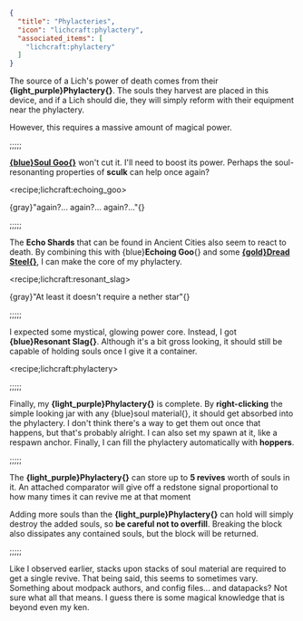 ```json
{
  "title": "Phylacteries",
  "icon": "lichcraft:phylactery",
  "associated_items": [
    "lichcraft:phylactery"
  ]
}
```
The source of a Lich's power of death comes from their **{light_purple}Phylactery{}**. The souls they harvest are placed in
this device, and if a Lich should die, they will simply reform with their equipment near the phylactery.

However, this requires a massive amount of magical power. 

;;;;;

[**{blue}Soul Goo{}**](^lichcraft:harvesting_souls) won't cut it.
I'll need to boost its power. 
Perhaps the soul-resonanting properties of **sculk** can help once again?

<recipe;lichcraft:echoing_goo>

{gray}"again?... again?... again?..."{}

;;;;;

The **Echo Shards** that can be found in Ancient Cities also seem to react to death.
By combining this with {blue}**Echoing Goo**{} and some [**{gold}Dread Steel{}**](^lichcraft:harvesting_souls), 
I can make the core of my phylactery.

<recipe;lichcraft:resonant_slag>

{gray}"At least it doesn't require a nether star"{}

;;;;;

I expected some mystical, glowing power core. Instead, I got **{blue}Resonant Slag{}**.
Although it's a bit gross looking, it should still be capable of holding souls once I give it a container.

<recipe;lichcraft:phylactery>

;;;;;

Finally, my **{light_purple}Phylactery{}** is complete. By **right-clicking** the simple looking jar with
any {blue}soul material{}, it should get absorbed into the phylactery.
I don't think there's a way to get them out once that happens, but that's probably alright.
I can also set my spawn at it, like a respawn anchor.
Finally, I can fill the phylactery automatically with **hoppers**.

;;;;;

The **{light_purple}Phylactery{}** can store up to **5 revives** worth of souls in it. 
An attached comparator will give off a redstone signal proportional to how many times it can revive me at that moment

Adding more souls than the **{light_purple}Phylactery{}** can hold will simply destroy the added souls, so **be careful not to overfill**.
Breaking the block also dissipates any contained souls, but the block will be returned.

;;;;;

Like I observed earlier, stacks upon stacks of soul material are required to get a single revive.
That being said, this seems to sometimes vary. Something about modpack authors, and config files... and datapacks?
Not sure what all that means. I guess there is some magical knowledge that is beyond even my ken.